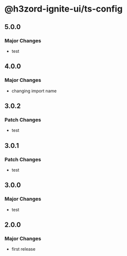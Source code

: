# @h3zord-ignite-ui/ts-config

## 5.0.0

### Major Changes

- test

## 4.0.0

### Major Changes

- changing import name

## 3.0.2

### Patch Changes

- test

## 3.0.1

### Patch Changes

- test

## 3.0.0

### Major Changes

- test

## 2.0.0

### Major Changes

- first release
